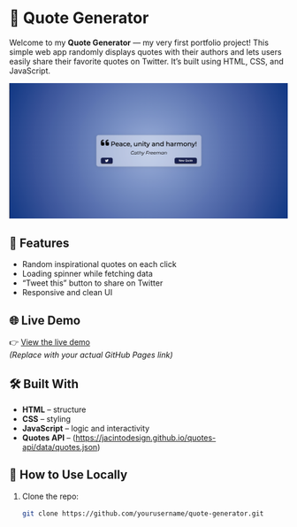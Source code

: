 # 📜 Quote Generator

Welcome to my **Quote Generator** — my very first portfolio project! This simple web app randomly displays quotes with their authors and lets users easily share their favorite quotes on Twitter. It’s built using HTML, CSS, and JavaScript.

![Quote Generator Screenshot](./quote.png) <!-- Replace or delete if not using -->

## 🚀 Features

- Random inspirational quotes on each click
- Loading spinner while fetching data
- “Tweet this” button to share on Twitter
- Responsive and clean UI

## 🌐 Live Demo

👉 [View the live demo](https://xanshock.github.io/quote-generator/)  
*(Replace with your actual GitHub Pages link)*

## 🛠 Built With

- **HTML** – structure
- **CSS** – styling
- **JavaScript** – logic and interactivity
- **Quotes API** – (https://jacintodesign.github.io/quotes-api/data/quotes.json)

## 📁 How to Use Locally

1. Clone the repo:
   ```bash
   git clone https://github.com/yourusername/quote-generator.git
